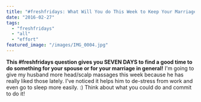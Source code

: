 ```yaml
---
title: "#freshfridays: What Will You do This Week to Keep Your Marriage Fresh?"
date: "2016-02-27"
tags:
  - "freshfridays"
  - "all"
  - "effort"
featured_image: "/images/IMG_0004.jpg"
---
```


**This #freshfridays question gives you SEVEN DAYS to find a good time to do something for your spouse or for your marriage in general!** I'm going to give my husband more head/scalp massages this week because he has really liked those lately. I've noticed it helps him to de-stress from work and even go to sleep more easily. :) Think about what you could do and commit to do it!
